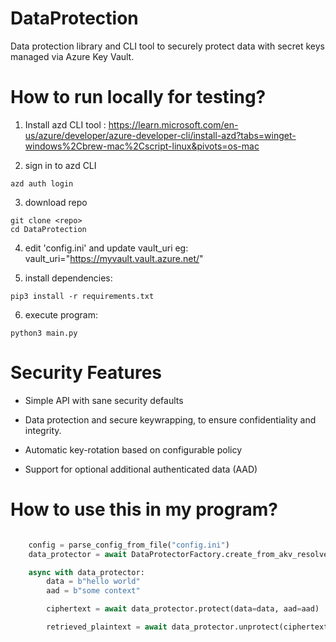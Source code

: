 # DataProtection
Data protection library and CLI tool to securely protect data with secret keys managed via Azure Key Vault.

# How to run locally for testing?

1. Install azd CLI tool : https://learn.microsoft.com/en-us/azure/developer/azure-developer-cli/install-azd?tabs=winget-windows%2Cbrew-mac%2Cscript-linux&pivots=os-mac

2. sign in to azd CLI

```console
azd auth login
```

3. download repo

```console
git clone <repo>
cd DataProtection
```

4. edit 'config.ini' and update vault_uri eg: vault_uri="https://myvault.vault.azure.net/"

5. install dependencies:  

```console
pip3 install -r requirements.txt
```

6. execute program: 

```console
python3 main.py
```

# Security Features 

* Simple API with sane security defaults

* Data protection and secure keywrapping, to ensure confidentiality and integrity.

* Automatic key-rotation based on configurable policy

* Support for optional additional authenticated data (AAD)

# How to use this in my program?

```python

    config = parse_config_from_file("config.ini")
    data_protector = await DataProtectorFactory.create_from_akv_resolver(logger, config)

    async with data_protector:
        data = b"hello world"
        aad = b"some context"

        ciphertext = await data_protector.protect(data=data, aad=aad)

        retrieved_plaintext = await data_protector.unprotect(ciphertext=ciphertext, aad=aad)
```



